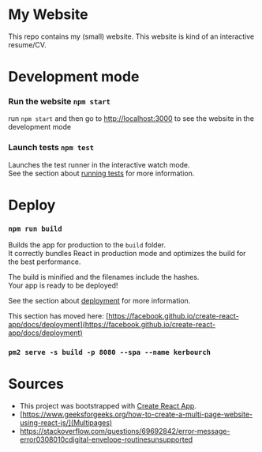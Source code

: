 # My Website

This repo contains my (small) website. This website is kind of an interactive resume/CV.

# Development mode

### Run the website `npm start`

run `npm start` and then go to [http://localhost:3000](http://localhost:3000) to see the website in the development mode

### Launch tests `npm test`

Launches the test runner in the interactive watch mode.\
See the section about [running tests](https://facebook.github.io/create-react-app/docs/running-tests) for more information.

# Deploy

### `npm run build`

Builds the app for production to the `build` folder.\
It correctly bundles React in production mode and optimizes the build for the best performance.

The build is minified and the filenames include the hashes.\
Your app is ready to be deployed!

See the section about [deployment](https://facebook.github.io/create-react-app/docs/deployment) for more information.

This section has moved here: [https://facebook.github.io/create-react-app/docs/deployment](https://facebook.github.io/create-react-app/docs/deployment)

### `pm2 serve -s build -p 8080 --spa --name kerbourch`

# Sources

- This project was bootstrapped with [Create React App](https://github.com/facebook/create-react-app).
- [https://www.geeksforgeeks.org/how-to-create-a-multi-page-website-using-react-js/](Multipages)
- https://stackoverflow.com/questions/69692842/error-message-error0308010cdigital-envelope-routinesunsupported
